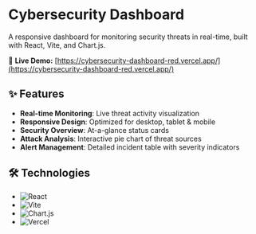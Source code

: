 # Cybersecurity Dashboard


A responsive dashboard for monitoring security threats in real-time, built with React, Vite, and Chart.js.

🔗 **Live Demo:** [https://cybersecurity-dashboard-red.vercel.app/](https://cybersecurity-dashboard-red.vercel.app/)

## ✨ Features

- **Real-time Monitoring**: Live threat activity visualization
- **Responsive Design**: Optimized for desktop, tablet & mobile
- **Security Overview**: At-a-glance status cards
- **Attack Analysis**: Interactive pie chart of threat sources
- **Alert Management**: Detailed incident table with severity indicators

## 🛠️ Technologies

- ![React](https://img.shields.io/badge/React-20232A?style=for-the-badge&logo=react&logoColor=61DAFB)
- ![Vite](https://img.shields.io/badge/Vite-B73BFE?style=for-the-badge&logo=vite&logoColor=FFD62E)
- ![Chart.js](https://img.shields.io/badge/Chart.js-FF6384?style=for-the-badge&logo=chartdotjs&logoColor=white)
- ![Vercel](https://img.shields.io/badge/Vercel-000000?style=for-the-badge&logo=vercel&logoColor=white)


   
   